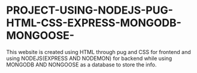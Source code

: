 # PROJECT-USING-NODEJS-PUG-HTML-CSS-EXPRESS-MONGODB-MONGOOSE-
This website is created using HTML through pug and CSS for frontend and using NODEJS(EXPRESS AND NODEMON) for backend while using MONGODB AND NONGOOSE as a database to store the info.
